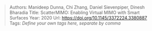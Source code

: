 > Authors: Manideep Dunna, Chi Zhang, Daniel Sievenpiper, Dinesh Bharadia
> Title: ScatterMIMO: Enabling Virtual MIMO with Smart Surfaces
> Year: 2020
> Url: https://doi.org/10.1145/3372224.3380887
> Tags: *Define your own tags here, separate by comma*